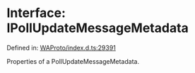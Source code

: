 # Interface: IPollUpdateMessageMetadata

Defined in: [WAProto/index.d.ts:29391](https://github.com/Fokusdotid/Baileys/blob/4c54e9ae0a9f37422d51e97c3454891bf06f36e1/WAProto/index.d.ts#L29391)

Properties of a PollUpdateMessageMetadata.
